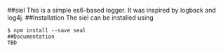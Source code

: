 ##siel
This is a simple es6-based logger. It was inspired by logback and log4j.
##Installation
The siel can be installed using
```
$ npm install --save seal
##Documentation
TBD